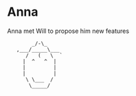 # Anna

Anna met Will to propose him new features

```
        _/-\_
   ,___/_____\___
      /   (   \  `
     |  ^   ^  |
     |         |
     |         |
      \ \___  /
       \_____/

```

